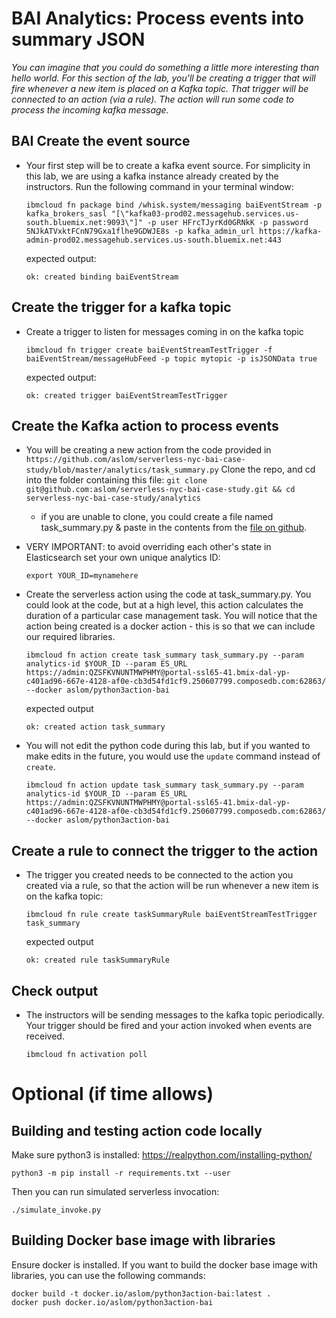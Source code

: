 # BAI Analytics: Process events into summary JSON
*You can imagine that you could do something a little more interesting than hello world.  For this section of the lab, you'll be creating a trigger that will fire whenever a new item is placed on a Kafka topic.  That trigger will be connected to an action (via a rule).  The action will run some code to process the incoming kafka message.*


## BAI Create the event source
- Your first step will be to create a kafka event source. For simplicity in this lab, we are using a kafka instance already created by the instructors. Run the following command in your terminal window:

  ```
  ibmcloud fn package bind /whisk.system/messaging baiEventStream -p kafka_brokers_sasl "[\"kafka03-prod02.messagehub.services.us-south.bluemix.net:9093\"]" -p user HFrcTJyrKd0GRNkK -p password 5NJkATVxktFCnN79Gxa1flhe9GDWJE8s -p kafka_admin_url https://kafka-admin-prod02.messagehub.services.us-south.bluemix.net:443
  ```

  expected output:

  ```
  ok: created binding baiEventStream
  ```


## Create the trigger for a kafka topic

- Create a trigger to listen for messages coming in on the kafka topic

  ```
  ibmcloud fn trigger create baiEventStreamTestTrigger -f baiEventStream/messageHubFeed -p topic mytopic -p isJSONData true
  ```

  expected output:

  ```
  ok: created trigger baiEventStreamTestTrigger
  ```

## Create the Kafka action to process events

- You will be creating a new action from the code provided in `https://github.com/aslom/serverless-nyc-bai-case-study/blob/master/analytics/task_summary.py` Clone the repo, and cd into the folder containing this file:
  `git clone git@github.com:aslom/serverless-nyc-bai-case-study.git && cd serverless-nyc-bai-case-study/analytics`
  
    - if you are unable to clone, you could create a file named task_summary.py & paste in the contents from the [file on github](https://raw.githubusercontent.com/aslom/serverless-nyc-bai-case-study/master/analytics/task_summary.py).

- VERY IMPORTANT: to avoid overriding each other's state in Elasticsearch set your own unique analytics ID:
  ```
  export YOUR_ID=mynamehere
  ```
- Create the serverless action using the code at task_summary.py. You could look at the code, but at a high level, this action calculates the duration of a particular case management task. You will notice that the action being created is a docker action - this is so that we can include our required libraries.
  ```
  ibmcloud fn action create task_summary task_summary.py --param analytics-id $YOUR_ID --param ES_URL https://admin:QZSFKVNUNTMWPHMY@portal-ssl65-41.bmix-dal-yp-c401ad96-667e-4128-af0e-cb3d54fd1cf9.250607799.composedb.com:62863/ --docker aslom/python3action-bai
  ```

  expected output

  ```
  ok: created action task_summary
  ```

- You will not edit the python code during this lab, but if you wanted to make edits in the future, you would use the `update` command instead of `create`.

  ```
  ibmcloud fn action update task_summary task_summary.py --param analytics-id $YOUR_ID --param ES_URL https://admin:QZSFKVNUNTMWPHMY@portal-ssl65-41.bmix-dal-yp-c401ad96-667e-4128-af0e-cb3d54fd1cf9.250607799.composedb.com:62863/ --docker aslom/python3action-bai
  ```


## Create a rule to connect the trigger to the action

- The trigger you created needs to be connected to the action you created via a rule, so that the action will be run whenever a new item is on the kafka topic:

  ```
  ibmcloud fn rule create taskSummaryRule baiEventStreamTestTrigger task_summary
  ```

  expected output

  ```
  ok: created rule taskSummaryRule
  ```


## Check output

- The instructors will be sending messages to the kafka topic periodically. Your trigger should be fired and your action invoked when events are received.

  ```
  ibmcloud fn activation poll
  ```

# Optional (if time allows)

## Building and testing action code locally

Make sure python3 is installed: https://realpython.com/installing-python/

```
python3 -m pip install -r requirements.txt --user
```

Then you can run simulated serverless invocation:

```
./simulate_invoke.py
```



## Building Docker base image with libraries

Ensure docker is installed. If you want to build the docker base image with libraries, you can use the following commands:
```
docker build -t docker.io/aslom/python3action-bai:latest .
docker push docker.io/aslom/python3action-bai
```
